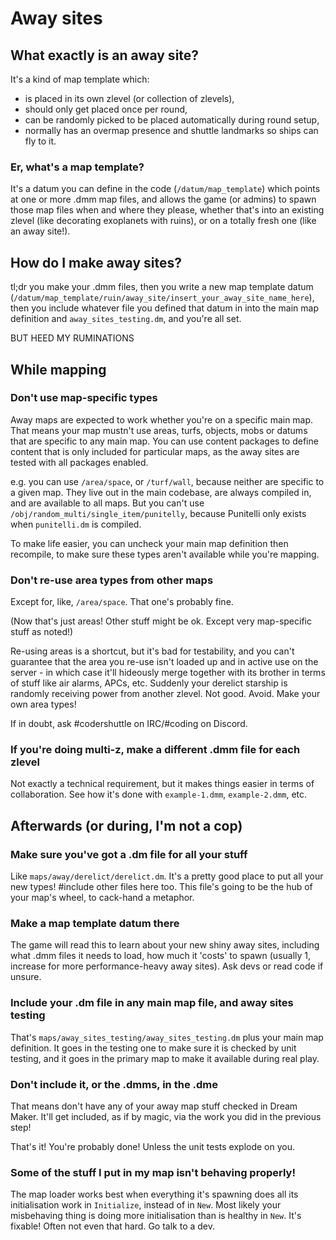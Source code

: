 # Away sites

## What exactly is an away site?

It's a kind of map template which:
* is placed in its own zlevel (or collection of zlevels),
* should only get placed once per round,
* can be randomly picked to be placed automatically during round setup,
* normally has an overmap presence and shuttle landmarks so ships can fly to it.

### Er, what's a map template?

It's a datum you can define in the code (`/datum/map_template`) which points at one or more .dmm map files, and allows the game (or admins) to spawn those map files when and where they please, whether that's into an existing zlevel (like decorating exoplanets with ruins), or on a totally fresh one (like an away site!).

## How do I make away sites?

tl;dr you make your .dmm files, then you write a new map template datum (`/datum/map_template/ruin/away_site/insert_your_away_site_name_here`), then you include whatever file you defined that datum in into the main map definition and `away_sites_testing.dm`, and you're all set.

BUT HEED MY RUMINATIONS

## While mapping

### Don't use map-specific types

Away maps are expected to work whether you're on a specific main map. That means your map mustn't use areas, turfs, objects, mobs or datums that are specific to any main map. You can use content packages to define content that is only included for particular maps, as the away sites are tested with all packages enabled.

e.g. you can use `/area/space`, or `/turf/wall`, because neither are specific to a given map. They live out in the main codebase, are always compiled in, and are available to all maps. But you can't use `/obj/random_multi/single_item/punitelly`, because Punitelli only exists when `punitelli.dm` is compiled.

To make life easier, you can uncheck your main map definition then recompile, to make sure these types aren't available while you're mapping.

### Don't re-use area types from other maps

Except for, like, `/area/space`. That one's probably fine.

(Now that's just areas! Other stuff might be ok. Except very map-specific stuff as noted!)

Re-using areas is a shortcut, but it's bad for testability, and you can't guarantee that the area you re-use isn't loaded up and in active use on the server - in which case it'll hideously merge together with its brother in terms of stuff like air alarms, APCs, etc. Suddenly your derelict starship is randomly receiving power from another zlevel. Not good. Avoid. Make your own area types!

If in doubt, ask #codershuttle on IRC/#coding on Discord.

### If you're doing multi-z, make a different .dmm file for each zlevel

Not exactly a technical requirement, but it makes things easier in terms of collaboration. See how it's done with `example-1.dmm`, `example-2.dmm`, etc.

## Afterwards (or during, I'm not a cop)

### Make sure you've got a .dm file for all your stuff

Like `maps/away/derelict/derelict.dm`. It's a pretty good place to put all your new types! #include other files here too. This file's going to be the hub of your map's wheel, to cack-hand a metaphor.

### Make a map template datum there

The game will read this to learn about your new shiny away sites, including what .dmm files it needs to load, how much it 'costs' to spawn (usually 1, increase for more performance-heavy away sites). Ask devs or read code if unsure.

### Include your .dm file in any main map file, and away sites testing

That's `maps/away_sites_testing/away_sites_testing.dm` plus your main map definition. It goes in the testing one to make sure it is checked by unit testing, and it goes in the primary map to make it available during real play.

### Don't include it, or the .dmms, in the .dme

That means don't have any of your away map stuff checked in Dream Maker. It'll get included, as if by magic, via the work you did in the previous step!

That's it! You're probably done! Unless the unit tests explode on you.

### Some of the stuff I put in my map isn't behaving properly!

The map loader works best when everything it's spawning does all its initialisation work in `Initialize`, instead of in `New`. Most likely your misbehaving thing is doing more initialisation than is healthy in `New`. It's fixable! Often not even that hard. Go talk to a dev.